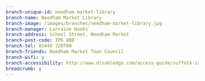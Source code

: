 ```yaml
---
branch-unique-id: needham-market-library
branch-name: Needham Market Library
branch-image: /images/branches/needham-market-library.jpg
branch-manager: Lorraine Hooks
branch-address: School Street, Needham Market
branch-post-code: IP6 8BB
branch-tel: 01449 720780
branch-friends: Needham Market Town Council
branch-wifi: y
branch-accessibility: http://www.disabledgo.com/access-guide/suffolk-county-council/needham-market-library-2
breadcrumb: y
---
```

